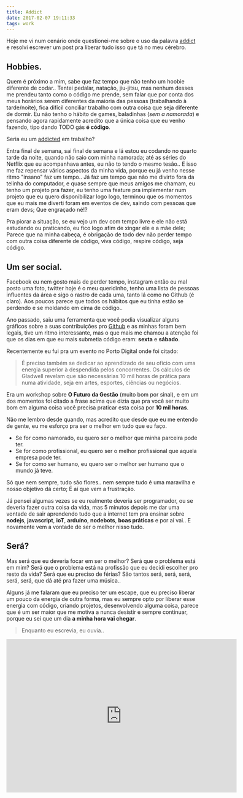 ```yaml
---
title: Addict
date: 2017-02-07 19:11:33
tags: work
---
```


Hoje me vi num cenário onde questionei-me sobre o uso da palavra [addict](http://www.wordreference.com/enpt/addict) e resolvi escrever um post pra liberar tudo isso que tá no meu cérebro.

## Hobbies.

Quem é próximo a mim, sabe que faz tempo que não tenho um hoobie diferente de codar.. Tentei pedalar, natação, jiu-jitsu, mas nenhum desses me prendeu tanto como o código me prende, sem falar que por conta dos meus horários serem diferentes da maioria das pessoas (trabalhando à tarde/noite), fica difícil conciliar trabalho com outra coisa que seja diferente de dormir. Eu não tenho o hábito de games, baladinhas (_sem a namorada_) e pensando agora rapidamente acredito que a única coisa que eu venho fazendo, tipo dando TODO gás **é código**.

Seria eu um [addicted](http://www.wordreference.com/enpt/addicted) em trabalho?

Entra final de semana, sai final de semana e lá estou eu codando no quarto tarde da noite, quando não saio com minha namorada; até as séries do Netflix que eu acompanhava antes, eu não to tendo o mesmo tesão.. E isso me faz repensar vários aspectos da minha vida, porque eu já venho nesse ritmo "insano" faz um tempo.. Já faz um tempo que não me divirto fora da telinha do computador, e quase sempre que meus amigos me chamam, eu tenho um projeto pra fazer, eu tenho uma feature pra implementar num projeto que eu quero disponibilizar logo logo, terminou que os momentos que eu mais me diverti foram em eventos de dev, saindo com pessoas que eram devs; Que engraçado né!?

Pra piorar a situação, se eu vejo um dev com tempo livre e ele não está estudando ou praticando, eu fico logo afim de xingar ele e a mãe dele; Parece que na minha cabeça, é obrigação de todo dev não perder tempo com outra coisa diferente de código, viva código, respire código, seja código.

## Um ser social.

Facebook eu nem gosto mais de perder tempo, instagram então eu mal posto uma foto, twitter hoje é o meu queridinho, tenho uma lista de pessoas influentes da área e sigo o rastro de cada uma, tanto lá como no Github (é claro). Aos poucos parece que todos os hábitos que eu tinha estão se perdendo e se moldando em cima de código..

Ano passado, saiu uma ferramenta que você podia visualizar alguns gráficos sobre a suas contribuições pro [Github](https://github.com/) e as minhas foram bem legais, tive um ritmo interessante, mas o que mais me chamou a atenção foi que os dias em que eu mais submetia código eram: **sexta** e **sábado**.

Recentemente eu fui pra um evento no Porto Digital onde foi citado:

> É preciso também se dedicar ao aprendizado de seu ofício com uma energia superior à despendida pelos concorrentes. Os cálculos de Gladwell revelam que são necessárias 10 mil horas de prática para numa atividade, seja em artes, esportes, ciências ou negócios.

Era um workshop sobre **O Futuro da Gestão** (muito bom por sinal), e em um dos momentos foi citado a frase acima que dizia que pra você ser muito bom em alguma coisa você precisa praticar esta coisa por **10 mil horas**.

Não me lembro desde quando, mas acredito que desde que eu me entendo de gente, eu me esforço pra ser o melhor em tudo que eu faço.

- Se for como namorado, eu quero ser o melhor que minha parceira pode ter.
- Se for como profissional, eu quero ser o melhor profissional que aquela empresa pode ter.
- Se for como ser humano, eu quero ser o melhor ser humano que o mundo já teve.

Só que nem sempre, tudo são flores.. nem sempre tudo é uma maravilha e nosso objetivo dá certo; É aí que vem a frustração.

Já pensei algumas vezes se eu realmente deveria ser programador, ou se deveria fazer outra coisa da vida, mas 5 minutos depois me dar uma vontade de sair aprendendo tudo que a internet tem pra ensinar sobre **nodejs**, **javascript**, **ioT**, **arduíno**, **nodebots**, **boas práticas** e por aí vai.. E novamente vem a vontade de ser o melhor nisso tudo.

## Será?

Mas será que eu deveria focar em ser o melhor? Será que o problema está em mim? Será que o problema está na profissão que eu decidi escolher pro resto da vida? Será que eu preciso de férias?
São tantos será, será, será, será, será, que dá até pra fazer uma música..

Alguns já me falaram que eu preciso ter um escape, que eu preciso liberar um pouco da energia de outra forma, mas eu sempre opto por liberar esse energia com código, criando projetos, desenvolvendo alguma coisa, parece que é um ser maior que me motiva a nunca desistir e sempre continuar, porque eu sei que um dia **a minha hora vai chegar**.

> Enquanto eu escrevia, eu ouvia..

<iframe src="https://embed.spotify.com/?uri=spotify%3Aalbum%3A6WrKdctg0VlhQYCjmc5pwx" width="600" height="400" frameborder="0" allowtransparency="true"></iframe>